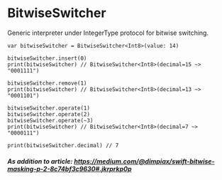 # BitwiseSwitcher
Generic interpreter under IntegerType protocol for bitwise switching.

    var bitwiseSwitcher = BitwiseSwitcher<Int8>(value: 14)

    bitwiseSwitcher.insert(0)
    print(bitwiseSwitcher) // BitwiseSwitcher<Int8>(decimal=15 ~> "0001111")
    
    bitwiseSwitcher.remove(1)
    print(bitwiseSwitcher) // BitwiseSwitcher<Int8>(decimal=13 ~> "0001101")
    
    bitwiseSwitcher.operate(1)
    bitwiseSwitcher.operate(2)
    bitwiseSwitcher.operate(~3)
    print(bitwiseSwitcher) // BitwiseSwitcher<Int8>(decimal=7 ~> "0000111")
    
    print(bitwiseSwitcher.decimal) // 7

##### As addition to article: https://medium.com/@dimpiax/swift-bitwise-masking-p-2-8c74bf3c9630#.jkrprkp0p
